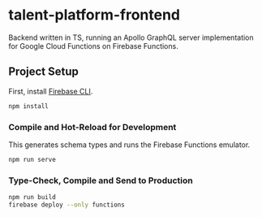 # talent-platform-frontend

Backend written in TS, running an Apollo GraphQL server implementation for Google Cloud Functions on Firebase Functions.

## Project Setup

First, install [Firebase CLI](https://firebase.google.com/docs/cli).

```sh
npm install
```

### Compile and Hot-Reload for Development

This generates schema types and runs the Firebase Functions emulator.

```sh
npm run serve
```

### Type-Check, Compile and Send to Production

```sh
npm run build
firebase deploy --only functions
```
